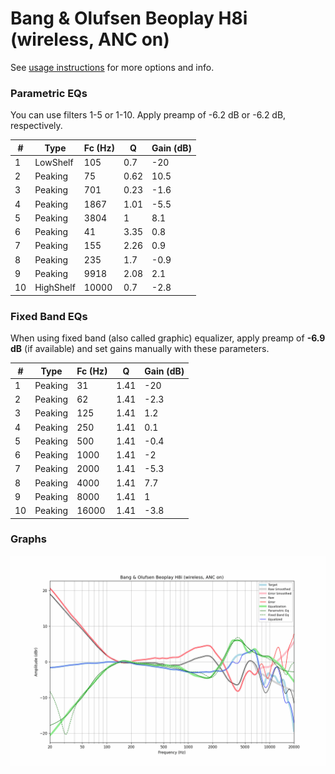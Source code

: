 # Bang & Olufsen Beoplay H8i (wireless, ANC on)
See [usage instructions](https://github.com/jaakkopasanen/AutoEq#usage) for more options and info.

### Parametric EQs
You can use filters 1-5 or 1-10. Apply preamp of -6.2 dB or -6.2 dB, respectively.

|   # | Type      |   Fc (Hz) |    Q |   Gain (dB) |
|-----|-----------|-----------|------|-------------|
|   1 | LowShelf  |       105 | 0.7  |       -20   |
|   2 | Peaking   |        75 | 0.62 |        10.5 |
|   3 | Peaking   |       701 | 0.23 |        -1.6 |
|   4 | Peaking   |      1867 | 1.01 |        -5.5 |
|   5 | Peaking   |      3804 | 1    |         8.1 |
|   6 | Peaking   |        41 | 3.35 |         0.8 |
|   7 | Peaking   |       155 | 2.26 |         0.9 |
|   8 | Peaking   |       235 | 1.7  |        -0.9 |
|   9 | Peaking   |      9918 | 2.08 |         2.1 |
|  10 | HighShelf |     10000 | 0.7  |        -2.8 |

### Fixed Band EQs
When using fixed band (also called graphic) equalizer, apply preamp of **-6.9 dB** (if available) and set gains manually with these parameters.

|   # | Type    |   Fc (Hz) |    Q |   Gain (dB) |
|-----|---------|-----------|------|-------------|
|   1 | Peaking |        31 | 1.41 |       -20   |
|   2 | Peaking |        62 | 1.41 |        -2.3 |
|   3 | Peaking |       125 | 1.41 |         1.2 |
|   4 | Peaking |       250 | 1.41 |         0.1 |
|   5 | Peaking |       500 | 1.41 |        -0.4 |
|   6 | Peaking |      1000 | 1.41 |        -2   |
|   7 | Peaking |      2000 | 1.41 |        -5.3 |
|   8 | Peaking |      4000 | 1.41 |         7.7 |
|   9 | Peaking |      8000 | 1.41 |         1   |
|  10 | Peaking |     16000 | 1.41 |        -3.8 |

### Graphs
![](./Bang%20&%20Olufsen%20Beoplay%20H8i%20(wireless,%20ANC%20on).png)

